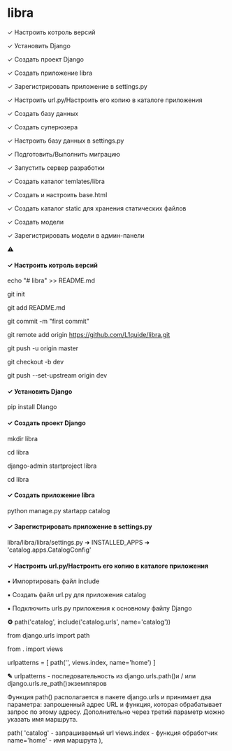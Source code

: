# libra
✓ Настроить котроль версий

✓ Установить Django

✓ Создать проект Django

✓ Создать приложение libra

✓ Зарегистрировать приложение в settings.py

✓ Настроить url.py/Настроить его копию в каталоге приложения

✓ Создать базу данных

✓ Создать суперюзера

✓ Настроить базу данных  в settings.py

✓ Подготовить/Выполнить миграцию

✓ Запустить сервер разработки

✓ Создать каталог temlates/libra

✓ Создать и настроить base.html

✓ Создать каталог static для хранения статических файлов

✓ Создать модели

✓ Зарегистрировать модели в админ-панели

⚠
#### ✓ Настроить котроль версий

echo "# libra" >> README.md

git init

git add README.md

git commit -m "first commit"

git remote add origin https://github.com/L1quide/libra.git

git push -u origin master

git checkout -b dev

git push --set-upstream origin dev


#### ✓ Установить Django

pip install Dlango

#### ✓ Создать проект Django

mkdir libra

cd libra

django-admin startproject libra

cd libra

#### ✓ Создать приложение libra

python manage.py startapp catalog

#### ✓ Зарегистрировать приложение в settings.py

libra/libra/libra/settings.py ➜ INSTALLED_APPS ➜ 'catalog.apps.CatalogConfig'

#### ✓ Настроить url.py/Настроить его копию в каталоге приложения

▪ Импортировать файл include

▪ Создать файл url.py для приложения catalog

▪ Подключить urls.py приложения к основному файлу Django

**⚙** path('catalog', include('catalog.urls', name='catalog'))

from django.urls import path

from . import views

urlpatterns = [
    path('', views.index, name='home')
]

**✎** urlpatterns - последовательность из django.urls.path()и / или django.urls.re_path()экземпляров

Функция path() располагается в пакете django.urls и принимает два параметра: запрошенный адрес URL и функция, которая обрабатывает запрос по этому адресу. Дополнительно через третий параметр можно указать имя маршрута.

path(
'catalog' - запрашиваемый url
views.index - функция обработчик
name='home' - имя маршрута
 ),